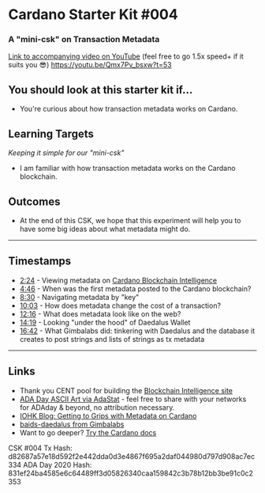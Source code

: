 # Cardano Starter Kit #004
### A "mini-csk" on Transaction Metadata

[Link to accompanying video on YouTube](https://youtu.be/Qmx7Pv_bsxw) (feel free to go 1.5x speed+ if it suits you 😎)
https://youtu.be/Qmx7Pv_bsxw?t=53

## You should look at this starter kit if...

- You're curious about how transaction metadata works on Cardano.

## Learning Targets
*Keeping it simple for our "mini-csk"*

- I am familiar with how transaction metadata works on the Cardano blockchain.

## Outcomes

- At the end of this CSK, we hope that this experiment will help you to have some big ideas about what metadata might do.

---

## Timestamps

- [2:24](https://youtu.be/Qmx7Pv_bsxw?t=144) - Viewing metadata on [Cardano Blockchain Intelligence](https://bi.stakepoolcentral.com)
- [4:46](https://youtu.be/Qmx7Pv_bsxw?t=286) - When was the first metadata posted to the Cardano blockchain?
- [8:30](https://youtu.be/Qmx7Pv_bsxw?t=510) - Navigating metadata by "key"
- [10:03](https://youtu.be/Qmx7Pv_bsxw?t=603) - How does metadata change the cost of a transaction?
- [12:16](https://youtu.be/Qmx7Pv_bsxw?t=736) - What does metadata look like on the web?
- [14:19](https://youtu.be/Qmx7Pv_bsxw?t=859) - Looking "under the hood" of Daedalus Wallet
- [16:42](https://youtu.be/Qmx7Pv_bsxw?t=1002) - What Gimbalabs did: tinkering with Daedalus and the database it creates to post strings and lists of strings as tx metadata

---

## Links

- Thank you CENT pool for building the [Blockchain Intelligence site](https://bi.stakepoolcentral.com)
- [ADA Day ASCII Art via AdaStat](https://adastat.net/transactions/831ef24ba4585e6c64489ff3d05826340caa159842c3b78b12bb3be91c0c2353) - feel free to share with your networks for ADAday & beyond, no attribution necessary.
- [IOHK Blog: Getting to Grips with Metadata on Cardano](https://iohk.io/en/blog/posts/2020/11/03/getting-to-grips-with-metadata-on-cardano/)
- [baids-daedalus from Gimbalabs](https://github.com/GimbaLabs/baids-daedalus)
- Want to go deeper? [Try the Cardano docs](https://docs.cardano.org/projects/cardano-serialization-lib/en/latest/getting-started/generating-keys.html)

CSK #004 Tx Hash: d82687a57e18d592f2e442dda0d3e4867f695a2daf044980d797d908ac7ec334
ADA Day 2020 Hash: 831ef24ba4585e6c64489ff3d05826340caa159842c3b78b12bb3be91c0c2353

